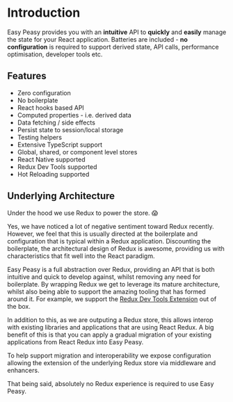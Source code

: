 # Introduction

Easy Peasy provides you with an <strong>intuitive</strong> API to <strong>quickly</strong> and <strong>easily</strong> manage the state for your React application. Batteries are included - <strong>no configuration</strong> is required to support derived state, API calls, performance optimisation, developer tools etc.

## Features

  - Zero configuration
  - No boilerplate
  - React hooks based API
  - Computed properties - i.e. derived data
  - Data fetching / side effects
  - Persist state to session/local storage
  - Testing helpers
  - Extensive TypeScript support
  - Global, shared, or component level stores
  - React Native supported
  - Redux Dev Tools supported
  - Hot Reloading supported

## Underlying Architecture

Under the hood we use Redux to power the store. 😱

Yes, we have noticed a lot of negative sentiment toward Redux recently. However, we feel that this is usually directed at the boilerplate and configuration that is typical within a Redux application. Discounting the boilerplate, the architectural design of Redux is awesome, providing us with characteristics that fit well into the React paradigm.

Easy Peasy is a full abstraction over Redux, providing an API that is both intuitive and quick to develop against, whilst removing any need for boilerplate. By wrapping Redux we get to leverage its mature architecture, whilst also being able to support the amazing tooling that has formed around it. For example, we support the [Redux Dev Tools Extension](https://github.com/zalmoxisus/redux-devtools-extension) out of the box. 

In addition to this, as we are outputing a Redux store, this allows interop with existing libraries and applications that are using React Redux. A big benefit of this is that you can apply a gradual migration of your existing applications from React Redux into Easy Peasy. 

To help support migration and interoperability we expose configuration allowing the extension of the underlying Redux store via middleware and enhancers.

That being said, absolutely no Redux experience is required to use Easy Peasy.
